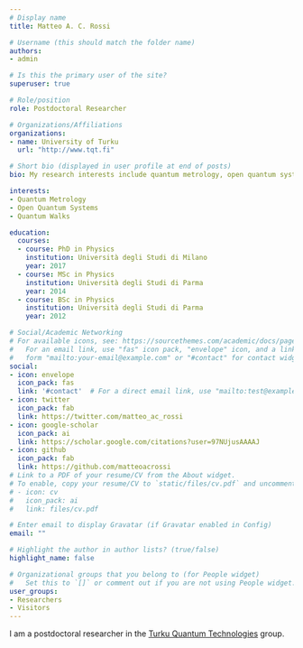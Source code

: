 ```yaml
---
# Display name
title: Matteo A. C. Rossi

# Username (this should match the folder name)
authors:
- admin

# Is this the primary user of the site?
superuser: true

# Role/position
role: Postdoctoral Researcher

# Organizations/Affiliations
organizations:
- name: University of Turku
  url: "http://www.tqt.fi"

# Short bio (displayed in user profile at end of posts)
bio: My research interests include quantum metrology, open quantum systems, quantum walks.

interests:
- Quantum Metrology
- Open Quantum Systems
- Quantum Walks

education:
  courses:
  - course: PhD in Physics
    institution: Università degli Studi di Milano
    year: 2017
  - course: MSc in Physics
    institution: Università degli Studi di Parma
    year: 2014
  - course: BSc in Physics
    institution: Università degli Studi di Parma
    year: 2012

# Social/Academic Networking
# For available icons, see: https://sourcethemes.com/academic/docs/page-builder/#icons
#   For an email link, use "fas" icon pack, "envelope" icon, and a link in the
#   form "mailto:your-email@example.com" or "#contact" for contact widget.
social:
- icon: envelope
  icon_pack: fas
  link: '#contact'  # For a direct email link, use "mailto:test@example.org".
- icon: twitter
  icon_pack: fab
  link: https://twitter.com/matteo_ac_rossi
- icon: google-scholar
  icon_pack: ai
  link: https://scholar.google.com/citations?user=97NUjusAAAAJ
- icon: github
  icon_pack: fab
  link: https://github.com/matteoacrossi
# Link to a PDF of your resume/CV from the About widget.
# To enable, copy your resume/CV to `static/files/cv.pdf` and uncomment the lines below.
# - icon: cv
#   icon_pack: ai
#   link: files/cv.pdf

# Enter email to display Gravatar (if Gravatar enabled in Config)
email: ""

# Highlight the author in author lists? (true/false)
highlight_name: false

# Organizational groups that you belong to (for People widget)
#   Set this to `[]` or comment out if you are not using People widget.
user_groups:
- Researchers
- Visitors
---
```


I am a postdoctoral researcher in the [Turku Quantum Technologies](www.tqt.fi) group.